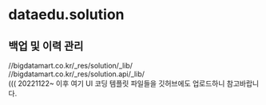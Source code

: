 # dataedu.solution

## 백업 및 이력 관리<br>
//bigdatamart.co.kr/_res/solution/_lib/  
//bigdatamart.co.kr/_res/solution.api/_lib/  
((( 20221122~ 이후 여기 UI 코딩 템플릿 파일들을 깃허브에도 업로드하니 참고바랍니다.  